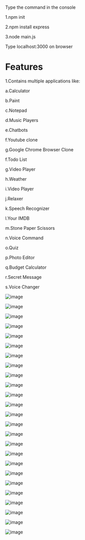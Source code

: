 

Type the command in the console


1.npm init


2.npm install express


3.node main.js


Type localhost:3000 on browser


# Features


1.Contains multiple applications like:


a.Calculator


b.Paint


c.Notepad


d.Music Players


e.Chatbots


f.Youtube clone


g.Google Chrome Browser Clone


f.Todo List


g.Video Player


h.Weather


i.Video Player


j.Relaxer


k.Speech Recognizer


l.Your IMDB


m.Stone Paper Scissors


n.Voice Command


o.Quiz


p.Photo Editor


q.Budget Calculator


r.Secret Message


s.Voice Changer


![image](https://user-images.githubusercontent.com/63421456/96652059-c730a780-1353-11eb-81cd-329c3fa9533b.png)

![image](https://user-images.githubusercontent.com/63421456/96652088-d6aff080-1353-11eb-99b1-39a692db8881.png)

![image](https://user-images.githubusercontent.com/63421456/96652173-fe9f5400-1353-11eb-828d-26c4385ca504.png)

![image](https://user-images.githubusercontent.com/63421456/96652192-0a8b1600-1354-11eb-8879-9ebcb57ed5bb.png)

![image](https://user-images.githubusercontent.com/63421456/96652217-17a80500-1354-11eb-9ba8-5a2b2dbf619b.png)

![image](https://user-images.githubusercontent.com/63421456/96652243-22fb3080-1354-11eb-9750-cbf69059829a.png)

![image](https://user-images.githubusercontent.com/63421456/96652270-327a7980-1354-11eb-9cc8-4106b635fc9c.png)

![image](https://user-images.githubusercontent.com/63421456/96652298-3f976880-1354-11eb-9288-2684ff21654f.png)

![image](https://user-images.githubusercontent.com/63421456/96652322-4cb45780-1354-11eb-9c31-df03c72ea83f.png)

![image](https://user-images.githubusercontent.com/63421456/96652353-56d65600-1354-11eb-9f5b-7792ee95fd6e.png)

![image](https://user-images.githubusercontent.com/63421456/96652368-62c21800-1354-11eb-8aa6-70c9bfe71b0d.png)

![image](https://user-images.githubusercontent.com/63421456/96652388-6eadda00-1354-11eb-81bf-ea1db5a5909d.png)

![image](https://user-images.githubusercontent.com/63421456/96652404-766d7e80-1354-11eb-8bf3-83aaec123a3c.png)

![image](https://user-images.githubusercontent.com/63421456/96652431-808f7d00-1354-11eb-8c60-db2fee1c770d.png)

![image](https://user-images.githubusercontent.com/63421456/96652461-8f762f80-1354-11eb-8566-91598d996225.png)

![image](https://user-images.githubusercontent.com/63421456/96652517-af0d5800-1354-11eb-8790-800fffdb68e5.png)

![image](https://user-images.githubusercontent.com/63421456/96652535-b896c000-1354-11eb-921e-3184e7a11db7.png)

![image](https://user-images.githubusercontent.com/63421456/96652545-c0eefb00-1354-11eb-938b-2405dc201006.png)

![image](https://user-images.githubusercontent.com/63421456/96652558-ccdabd00-1354-11eb-80c0-57daf438cee9.png)

![image](https://user-images.githubusercontent.com/63421456/96652567-d401cb00-1354-11eb-806c-ffe3d50e7c45.png)

![image](https://user-images.githubusercontent.com/63421456/96652574-da904280-1354-11eb-9337-b7f8b6910f78.png)

![image](https://user-images.githubusercontent.com/63421456/96652602-e976f500-1354-11eb-8a47-945c4c35499c.png)

![image](https://user-images.githubusercontent.com/63421456/96652626-f09e0300-1354-11eb-8d5a-f5aea5778310.png)

![image](https://user-images.githubusercontent.com/63421456/96652652-fe538880-1354-11eb-8189-55abc32b1ae3.png)

![image](https://user-images.githubusercontent.com/63421456/96652702-13301c00-1355-11eb-8cfb-496c0d91674b.png)

